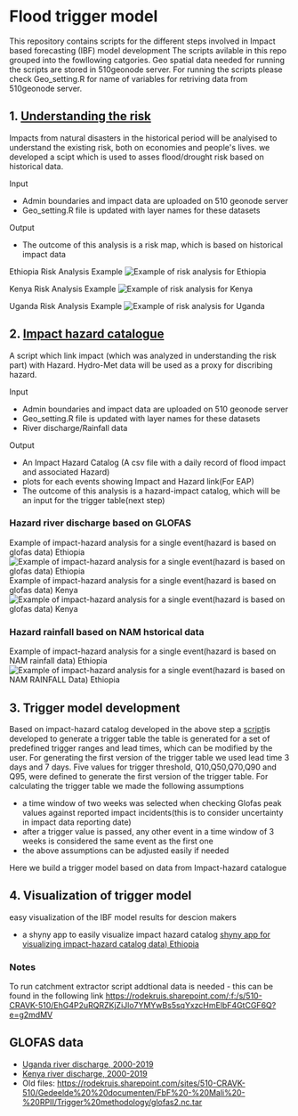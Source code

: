 # Flood trigger model
This repository contains  scripts for the different steps involved in Impact based forecasting (IBF) model development 
The scripts avilable in this repo grouped into the fowllowing catgories. Geo spatial data needed for running the scripts are stored in 510geonode server. For running the scripts please check  Geo_setting.R for name of variables for retriving data from 510geonode server.  
## 1. [Understanding the risk](https://github.com/rodekruis/Flood_impact_models/blob/master/scripts/understanding_the_risk.R)
Impacts from natural disasters in the historical period will be analyised to understand the existing risk, both on economies and people's lives. we developed a scipt which is used to asses flood/drought risk based on historical data.

Input
* Admin boundaries and impact data are uploaded on 510 geonode server
* Geo_setting.R file is updated with layer names for these datasets

Output
* The outcome of this analysis is a risk map, which is based on historical impact data 

Ethiopia Risk Analysis Example
![Example of risk analysis for Ethiopia](https://github.com/rodekruis/Flood_impact_models/blob/master/output/Ethiopia/affected_annimation.gif)
 
Kenya Risk Analysis Example
![Example of risk analysis for Kenya](https://github.com/rodekruis/Flood_impact_models/blob/master/output/Kenya/kenya_impact.gif)

Uganda Risk Analysis Example
![Example of risk analysis for Uganda](https://github.com/boukepieter/IBF-system/blob/master/trigger-model-development/flood/trigger-model/output/uganda/Uganda_impact.gif)

## 2. [Impact hazard catalogue](https://github.com/rodekruis/Flood_impact_models/blob/master/scripts/impact_hazard_catalog.R)
A script which link impact (which was analyzed in understanding the risk part) with Hazard. Hydro-Met data will be used as a             proxy for discribing hazard.

Input
* Admin boundaries and impact data are uploaded on 510 geonode server
* Geo_setting.R file is updated with layer names for these datasets
* River discharge/Rainfall data

Output
* An Impact Hazard Catalog (A csv file with a daily record of flood impact and associated Hazard) 
* plots for each events showing Impact and Hazard link(For EAP)
* The outcome of this analysis is a hazard-impact catalog, which will be an input for the trigger table(next step)

### Hazard river discharge based on GLOFAS
Example of impact-hazard analysis for a single event(hazard is based on glofas data) Ethiopia
![Example of impact-hazard analysis for a single event(hazard is based on glofas data) Ethiopia](https://github.com/rodekruis/Flood_impact_models/blob/master/output/hazard_impact.PNG)
Example of impact-hazard analysis for a single event(hazard is based on glofas data) Kenya
![Example of impact-hazard analysis for a single event(hazard is based on glofas data) Kenya](https://github.com/rodekruis/Flood_impact_models/blob/master/output/hazard_impact_kenya.PNG)
### Hazard rainfall based on NAM hstorical data
Example of impact-hazard analysis for a single event(hazard is based on NAM rainfall data) Ethiopia
![Example of impact-hazard analysis for a single event(hazard is based on NAM RAINFALL Data) Ethiopia](https://github.com/rodekruis/Flood_impact_models/blob/master/output/hazard_impact_ethiopia_rainfall.PNG)

## 3. Trigger model development
Based on impact-hazard catalog developed in the above step a [script](https://github.com/rodekruis/IBF-system/blob/master/trigger-model-development/flood/trigger-model/dashboard/IARP_trigger_dashboard/r_resources/trigger_table.R )is developed to generate a trigger table 
the table is generated for a set of predefined trigger ranges and lead times, which can be modified by the user. For generating the first version of the trigger table we used lead time 3 days and 7 days. Five values for trigger threshold, Q10,Q50,Q70,Q90 and Q95, were defined to generate the first version of the trigger table. For calculating the trigger table we made the following assumptions
- a time window of two weeks was selected when checking Glofas peak values against reported impact incidents(this is to consider uncertainty in impact data reporting date)
- after a trigger value is passed, any other event in a time window of 3 weeks is considered the same event as the first one 
- the above assumptions can be adjusted easily if needed  

Here we build a trigger model based on data from Impact-hazard catalogue    
## 4. Visualization of trigger model
easy visualization of the IBF model results for descion makers 

* a shyny app to easily visualize impact hazard catalog 
[shyny app for visualizing impact-hazard catalog data) Ethiopia](https://510ibf.shinyapps.io/IARP_trigger_dashboard/)

    
### Notes      
To run catchment extractor script addtional data is needed - this can be found in the following link https://rodekruis.sharepoint.com/:f:/s/510-CRAVK-510/EhG4P2uRQRZKjZiJlo7YMYwBs5sqYxzcHmElbF4GtCGF6Q?e=g2mdMV

## GLOFAS data
* [Uganda river discharge, 2000-2019](https://rodekruis.sharepoint.com/sites/510-CRAVK-510/Gedeelde%20%20documenten/%5BCTRY%5D%20Uganda/2-%20IBF%20FLOOD%20UGANDA/FLOOD%20INDICATORS%20ANALYSIS/GLOFAS_ANALYSIS/uga_glofas_all.nc)
* [Kenya river discharge, 2000-2019](https://rodekruis.sharepoint.com/sites/510-CRAVK-510/Gedeelde%20%20documenten/%5BCTRY%5D%20Kenya/FLOOD%20INDICATOR%20ANALYSIS/kenya_glofas_all.nc)
* Old files:
https://rodekruis.sharepoint.com/sites/510-CRAVK-510/Gedeelde%20%20documenten/FbF%20-%20Mali%20-%20RPII/Trigger%20methodology/glofas2.nc.tar
